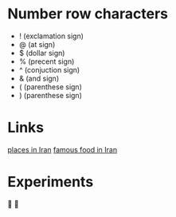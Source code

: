 # Number row characters
- ! (exclamation sign)
- @ (at sign)
- $ (dollar sign)
- % (precent sign)
- ^ (conjuction sign)
- & (and sign)
- ( (parenthese sign)
- ) (parenthese sign)
# Links
[places in Iran](https://www.adventureiran.com/10-most-beautiful-iran-places-to-visit/)
[famous food in Iran](https://www.munchery.com/blog/persian-cooking-the-ten-iconic-dishes-of-iran/)
# Experiments
🐣
💖
